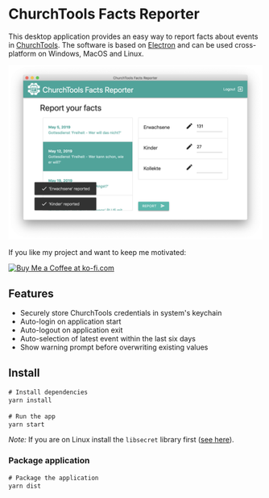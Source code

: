 # ChurchTools Facts Reporter

This desktop application provides an easy way to report facts about events in [ChurchTools](http://church.tools). The software is based on [Electron](http://electronjs.org) and can be used cross-platform on Windows, MacOS and Linux.

![Screenshot](assets/screenshots/02.png)

If you like my project and want to keep me motivated:

<a href='https://ko-fi.com/U7U6COXD' target='_blank'><img height='36' style='border:0px;height:36px;' src='https://az743702.vo.msecnd.net/cdn/kofi2.png?v=0' border='0' alt='Buy Me a Coffee at ko-fi.com' /></a>

## Features

* Securely store ChurchTools credentials in system's keychain
* Auto-login on application start
* Auto-logout on application exit
* Auto-selection of latest event within the last six days
* Show warning prompt before overwriting existing values

## Install

```
# Install dependencies
yarn install

# Run the app
yarn start
```

*Note:* If you are on Linux install the `libsecret` library first ([see here](https://www.npmjs.com/package/keytar#on-linux)).


### Package application

```
# Package the application
yarn dist
```
	